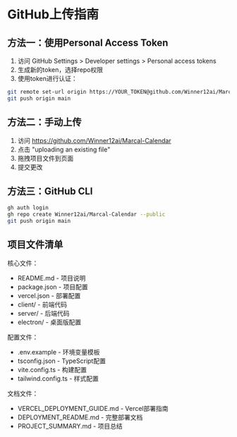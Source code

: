 # GitHub上传指南

## 方法一：使用Personal Access Token

1. 访问 GitHub Settings > Developer settings > Personal access tokens
2. 生成新的token，选择repo权限
3. 使用token进行认证：

```bash
git remote set-url origin https://YOUR_TOKEN@github.com/Winner12ai/Marcal-Calendar.git
git push origin main
```

## 方法二：手动上传

1. 访问 https://github.com/Winner12ai/Marcal-Calendar
2. 点击 "uploading an existing file"
3. 拖拽项目文件到页面
4. 提交更改

## 方法三：GitHub CLI

```bash
gh auth login
gh repo create Winner12ai/Marcal-Calendar --public
git push origin main
```

## 项目文件清单

核心文件：
- README.md - 项目说明
- package.json - 项目配置
- vercel.json - 部署配置
- client/ - 前端代码
- server/ - 后端代码
- electron/ - 桌面版配置

配置文件：
- .env.example - 环境变量模板
- tsconfig.json - TypeScript配置
- vite.config.ts - 构建配置
- tailwind.config.ts - 样式配置

文档文件：
- VERCEL_DEPLOYMENT_GUIDE.md - Vercel部署指南
- DEPLOYMENT_README.md - 完整部署文档
- PROJECT_SUMMARY.md - 项目总结